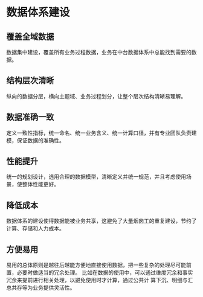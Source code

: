 数据体系建设
================================================================================
## 覆盖全域数据
数据集中建设，覆盖所有业务过程数据，业务在中台数据体系中总能找到需要的数据。

## 结构层次清晰
纵向的数据分层，横向主题域、业务过程划分，让整个层次结构清晰易理解。

## 数据准确一致
定义一致性指标，统一命名、统一业务含义、统一计算口径，并有专业团队负责建模，保证数据的准确性。

## 性能提升
统一的规划设计，选用合理的数据模型，清晰定义并统一规范，并且考虑使用场景，使整体性能更好。

## 降低成本
数据体系的建设使得数据能被业务共享，这避免了大量烟囱工的重复建设，节约了计算、存储和人力成本。

## 方便易用
易用的总体原则是越往后越能方便地直接使用数据，把一些复杂的处理尽可能前置，必要时做适当的冗余处理。
比如在数据的使用中，可以通过维度冗余和事实冗余来提前进行相关处理，以避免使用时才计算，通过公共计
算下沉、明细与汇总共存等为业务提供灵活性。